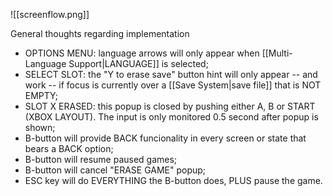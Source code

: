 ![[screenflow.png]]

General thoughts regarding implementation
- OPTIONS MENU: language arrows will only appear when [[Multi-Language Support|LANGUAGE]] is selected;
- SELECT SLOT: the "Y to erase save" button hint will only appear -- and work -- if focus is currently over a [[Save System|save file]] that is NOT EMPTY;
- SLOT X ERASED: this popup is closed by pushing either A, B or START (XBOX LAYOUT). The input is only monitored 0.5 second after popup is shown;
- B-button will provide BACK funcionality in every screen or state that bears a BACK option;
- B-button will resume paused games;
- B-button will cancel "ERASE GAME" popup;
- ESC key will do EVERYTHING the B-button does, PLUS pause the game.